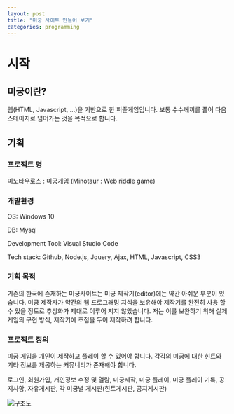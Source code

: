 ```yaml
---
layout: post
title: "미궁 사이트 만들어 보기"
categories: programming
---
```


# 시작

## 미궁이란?

웹(HTML, Javascript, ...)을 기반으로 한 퍼즐게임입니다. 보통 수수께끼를 풀어 다음 스테이지로 넘어가는 것을 목적으로 합니다.

## 기획

### 프로젝트 명

미노타우로스 : 미궁게임 (Minotaur : Web riddle game)

### 개발환경

OS: Windows 10

DB: Mysql

Development Tool: Visual Studio Code

Tech stack: Github, Node.js, Jquery, Ajax, HTML, Javascript, CSS3

### 기획 목적

기존의 한국에 존재하는 미궁사이트는 미궁 제작기(editor)에는 약간 아쉬운 부분이 있습니다. 미궁 제작자가 약간의 웹 프로그래밍 지식을 보유해야 제작기를 완전히 사용 할 수 있을 정도로 추상화가 제대로 이루어 지지 않았습니다. 저는 이를 보완하기 위해 실제 게임의 구현 방식, 제작기에 초점을 두어 제작하려 합니다.

### 프로젝트 정의

미궁 게임을 개인이 제작하고 플레이 할 수 있어야 합니다. 각각의 미궁에 대한 힌트와 기타 정보를 제공하는 커뮤니티가 존재해야 합니다.

로그인, 회원가입, 개인정보 수정 및 열람, 미궁제작, 미궁 플레이, 미궁 플레이 기록, 공지사항, 자유게시판, 각 미궁별 게시판(힌트게시판, 공지게시판)

![구조도](https://haljjagi.github.io/assets/img/labyrinth/1.png)

